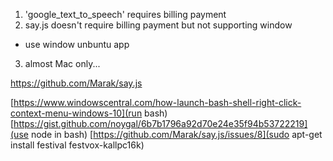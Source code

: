

1. 'google_text_to_speech' requires billing payment
2. say.js doesn't require billing payment but not supporting window
  - use window unbuntu app
3. almost Mac only...

https://github.com/Marak/say.js

[https://www.windowscentral.com/how-launch-bash-shell-right-click-context-menu-windows-10](run bash)
[https://gist.github.com/noygal/6b7b1796a92d70e24e35f94b53722219](use node in bash)
[https://github.com/Marak/say.js/issues/8](sudo apt-get install festival festvox-kallpc16k)
